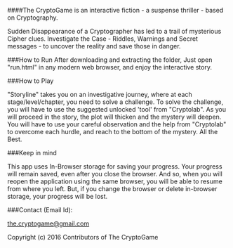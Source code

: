 ####The CryptoGame is an interactive fiction - a suspense thriller - based on Cryptography.

Sudden Disappearance of a Cryptographer has led to a trail of mysterious Cipher clues. Investigate the Case - Riddles, Warnings and Secret messages - to uncover the reality and save those in danger.

###How to Run
After downloading and extracting the folder, Just open "run.html" in any modern web browser, and enjoy the interactive story.


###How to Play

"Storyline" takes you on an investigative journey, where at each stage/level/chapter, you need to solve a challenge. To solve the challenge, you will have to use the suggested unlocked 'tool' from "Cryptolab".
As you will proceed in the story, the plot will thicken and the mystery will deepen. You will have to use your careful observation and the help from "Cryptolab" to overcome each hurdle, and reach to the bottom of the mystery.
All the Best.

###Keep in mind

This app uses In-Browser storage for saving your progress.
Your progress will remain saved, even after you close the browser. And so, when you will reopen the application using the same browser, you will be able to resume from where you left.
But, if you change the browser or delete in-browser storage, your progress will be lost.

###Contact (Email Id):

the.cryptogame@gmail.com

Copyright (c) 2016 Contributors of The CryptoGame


